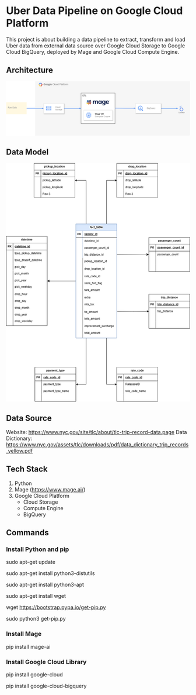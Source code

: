 # Uber Data Pipeline on Google Cloud Platform

This project is about building a data pipeline to extract, transform and load Uber data from external data source over Google Cloud Storage to Google Cloud BigQuery, deployed by Mage and Google Cloud Compute Engine.

## Architecture

![architecture](architecture.png)

## Data Model

![data-model](data-model.png)

## Data Source

Website: https://www.nyc.gov/site/tlc/about/tlc-trip-record-data.page
Data Dictionary: https://www.nyc.gov/assets/tlc/downloads/pdf/data_dictionary_trip_records_yellow.pdf

## Tech Stack

1. Python
2. Mage (https://www.mage.ai/)
3. Google Cloud Platform
   - Cloud Storage
   - Compute Engine
   - BigQuery

## Commands

### Install Python and pip

sudo apt-get update

sudo apt-get install python3-distutils

sudo apt-get install python3-apt

sudo apt-get install wget

wget https://bootstrap.pypa.io/get-pip.py

sudo python3 get-pip.py

### Install Mage

pip install mage-ai

### Install Google Cloud Library

pip install google-cloud

pip install google-cloud-bigquery

